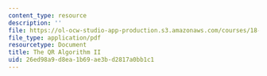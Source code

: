 ```yaml
---
content_type: resource
description: ''
file: https://ol-ocw-studio-app-production.s3.amazonaws.com/courses/18-335j-introduction-to-numerical-methods-spring-2019/26ed98a9d8ea1b69ae3bd2817a0bb1c1_MIT18_335JS19_lec16_reading2.pdf
file_type: application/pdf
resourcetype: Document
title: The QR Algorithm II
uid: 26ed98a9-d8ea-1b69-ae3b-d2817a0bb1c1
---
```

